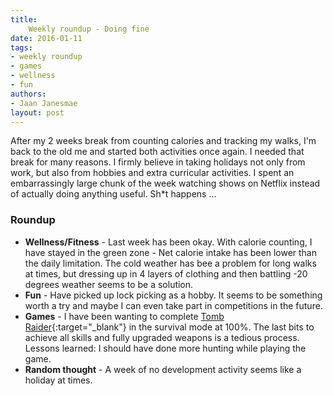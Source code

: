 ```yaml
---
title:
    Weekly roundup - Doing fine
date: 2016-01-11
tags:
- weekly roundup
- games
- wellness
- fun
authors:
- Jaan Janesmae
layout: post
---
```

After my 2 weeks break from counting calories and tracking my walks, I'm back to the old me and started both activities once again. I needed that break for many reasons. I firmly believe in taking holidays not only from work, but also from hobbies and extra curricular activities. I spent an embarrassingly large chunk of the week watching shows on Netflix instead of actually doing anything useful. Sh*t happens ...

### Roundup

- **Wellness/Fitness** - Last week has been okay. With calorie counting, I have stayed in the green zone - Net calorie intake has been lower than the daily limitation. The cold weather has bee a problem for long walks at times, but dressing up in 4 layers of clothing and then battling -20 degrees weather seems to be a solution.
- **Fun** - Have picked up lock picking as a hobby. It seems to be something worth a try and maybe I can even take part in competitions in the future.
- **Games** - I have been wanting to complete [Tomb Raider][tombraider]{:target="_blank"} in the survival mode at 100%. The last bits to achieve all skills and fully upgraded weapons is a tedious process. Lessons learned: I should have done more hunting while playing the game.
- **Random thought** - A week of no development activity seems like a holiday at times.

[tombraider]: https://en.wikipedia.org/wiki/Tomb_Raider_(2013_video_game)
